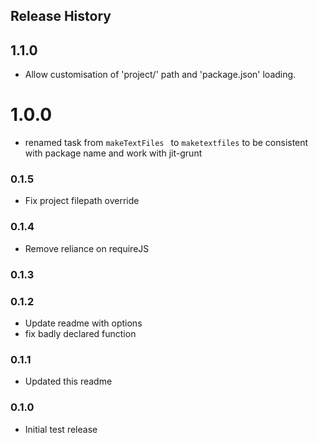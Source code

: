 ## Release History

## 1.1.0
* Allow customisation of 'project/' path and 'package.json' loading.

# 1.0.0
* renamed task from `makeTextFiles ` to `maketextfiles` to be consistent with package name and work with jit-grunt

### 0.1.5
* Fix project filepath override

### 0.1.4
* Remove reliance on requireJS

### 0.1.3

### 0.1.2 
* Update readme with options
* fix badly declared function

### 0.1.1
* Updated this readme

### 0.1.0
* Initial test release
